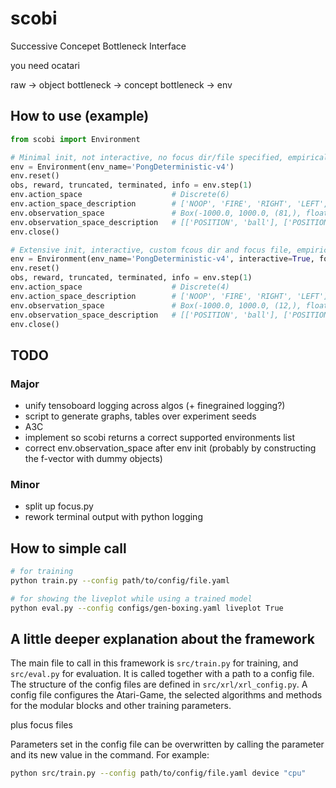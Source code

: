 # scobi
Successive Concepet Bottleneck Interface

you need ocatari

raw -> object bottleneck -> concept bottleneck -> env

## How to use (example)

```python
from scobi import Environment

# Minimal init, not interactive, no focus dir/file specified, empirical observation space normalization active
env = Environment(env_name='PongDeterministic-v4')
env.reset()
obs, reward, truncated, terminated, info = env.step(1)
env.action_space                    # Discrete(6)
env.action_space_description        # ['NOOP', 'FIRE', 'RIGHT', 'LEFT', 'RIGHTFIRE', 'LEFTFIRE']
env.observation_space               # Box(-1000.0, 1000.0, (81,), float32)
env.observation_space_description   # [['POSITION', 'ball'], ['POSITION', 'enemy'], ['POSITION', 'player'], ...
env.close()

# Extensive init, interactive, custom fcous dir and focus file, empirical observation space normalization not active
env = Environment(env_name='PongDeterministic-v4', interactive=True, focus_dir="experiments/my_focusfiles", focus_file="pruned_pong.yaml", obs_normalized=False)
env.reset()
obs, reward, truncated, terminated, info = env.step(1)
env.action_space                    # Discrete(4)
env.action_space_description        # ['NOOP', 'FIRE', 'RIGHT', 'LEFT']
env.observation_space               # Box(-1000.0, 1000.0, (12,), float32)
env.observation_space_description   # [['POSITION', 'ball'], ['POSITION', 'enemy'], ['POSITION', 'player'], ...
env.close()
```

## TODO
### Major
- unify tensoboard logging across algos (+ finegrained logging?)
- script to generate graphs, tables over experiment seeds
- A3C
- implement so scobi returns a correct supported environments list
- correct env.observation_space after env init (probably by constructing the f-vector with dummy objects)
### Minor
- split up focus.py
- rework terminal output with python logging

## How to simple call
```bash
# for training
python train.py --config path/to/config/file.yaml

# for showing the liveplot while using a trained model
python eval.py --config configs/gen-boxing.yaml liveplot True
```


## A little deeper explanation about the framework

The main file to call in this framework is `src/train.py` for training, and `src/eval.py` for evaluation. It is called together with a path to a config file. The structure of the config files are defined in `src/xrl/xrl_config.py`. A config file configures the Atari-Game, the selected algorithms and methods for the modular blocks and other training parameters.

plus focus files

Parameters set in the config file can be overwritten by calling the parameter and its new value in the command. For example:

```bash
python src/train.py --config path/to/config/file.yaml device "cpu"
```
